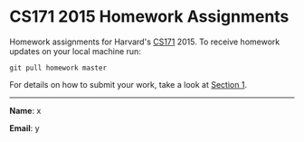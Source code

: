 CS171 2015 Homework Assignments
===

Homework assignments for Harvard's [CS171](http://www.cs171.org/2015/index.html) 2015. To receive homework updates on your local machine run:

```
git pull homework master
```

For details on how to submit your work, take a look at [Section 1](https://github.com/CS171/2015-cs171-homework/tree/master/section1).

---
**Name**: x

**Email**: y
